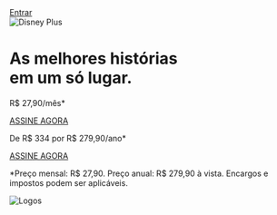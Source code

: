 <!DOCTYPE html>
<html lang="pt-br">
<head>
    <meta charset="UTF-8">
    <meta http-equiv="X-UA-Compatible" content="IE=edge">
    <meta name="viewport" content="width=device-width, initial-scale=1.0">
    <title>Disney+</title>
    <link rel="stylesheet" href="style.css">
</head>
<body>
    <a class="btn" href="#">Entrar</a>
    <div class="heero-content">
        <img class="logo" src="logo-nopad.svg" alt="Disney Plus">
        <h1>As melhores histórias <br>
            em um só lugar.</h1>
            <div class="vaca">
                     <div class="preco">
                         <div>
                        <p><span>R$ 27,90</span>/mês*</p>
                     </div> 
                        <a href="#">ASSINE AGORA</a>
                        </div>
            <div class="preco">
                <p>
                    <span>De R$ 334 por
                    R$ 279,90</span>/ano*
                </p>
                <a href="#">ASSINE AGORA</a>
            </div>
        </div>
            <div class="nice">
                <p>*Preço mensal: R$ 27,90. Preço anual: R$ 279,90 à vista. Encargos e impostos podem ser aplicáveis.
                </p>
            </div>
            <img class="franquias" src="disney-franchise-logos.png" alt="Logos">
    </div>
</body>
</html>
